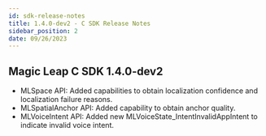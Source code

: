 ```yaml
---
id: sdk-release-notes
title: 1.4.0-dev2 - C SDK Release Notes
sidebar_position: 2
date: 09/26/2023
---
```

## Magic Leap C SDK 1.4.0-dev2

- MLSpace API: Added capabilities to obtain localization confidence and localization failure reasons.
- MLSpatialAnchor API: Added capability to obtain anchor quality.
- MLVoiceIntent API: Added new MLVoiceState_IntentInvalidAppIntent to indicate invalid voice intent.